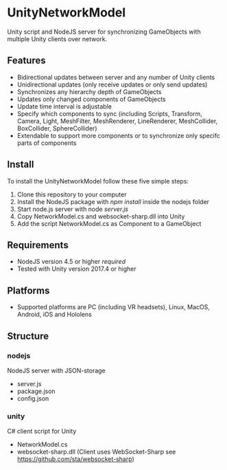 # UnityNetworkModel
Unity script and NodeJS server for synchronizing GameObjects with multiple Unity clients over network.

## Features
* Bidirectional updates between server and any number of Unity clients
* Unidirectional updates (only receive updates or only send updates)
* Synchronizes any hierarchy depth of GameObjects
* Updates only changed components of GameObjects
* Update time interval is adjustable
* Specify which components to sync (including Scripts, Transform, Camera, Light, MeshFilter, MeshRenderer, LineRenderer, MeshCollider, BoxCollider, SphereCollider)
* Extendable to support more components or to synchronize only specifc parts of components

## Install
To install the UnityNetworkModel follow these five simple steps:
1. Clone this repository to your computer
2. Install the NodeJS package with *npm install* inside the nodejs folder
3. Start node.js server with node *server.js*
4. Copy NetworkModel.cs and websocket-sharp.dll into Unity
5. Add the script NetworkModel.cs as Component to a GameObject

## Requirements
* NodeJS version 4.5 or higher *required*
* Tested with Unity version 2017.4 or higher

## Platforms
* Supported platforms are PC (including VR headsets), Linux, MacOS, Android, iOS and Hololens

## Structure

### nodejs
NodeJS server with JSON-storage
* server.js
* package.json
* config.json

### unity
C# client script for Unity
* NetworkModel.cs
* websocket-sharp.dll
(Client uses WebSocket-Sharp see https://github.com/sta/websocket-sharp)


